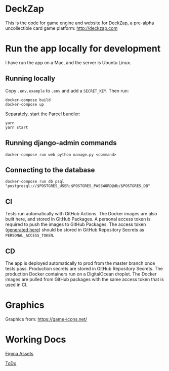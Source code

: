 # DeckZap

This is the code for game engine and website for DeckZap, a pre-alpha uncollectible card game platform: http://deckzap.com

# Run the app locally for development

I have run the app on a Mac, and the server is Ubuntu Linux.

## Running locally

Copy `.env.example` to `.env` and add a `SECRET_KEY`. Then run:

```
docker-compose build
docker-compose up
```

Separately, start the Parcel bundler:

```
yarn
yarn start
```

## Running django-admin commands

`docker-compose run web python manage.py <command>`

## Connecting to the database

`docker-compose run db psql "postgresql://$POSTGRES_USER:$POSTGRES_PASSWORD@db/$POSTGRES_DB"`

## CI

Tests run automatically with GitHub Actions. The Docker images are also built here, and stored in GitHub Packages.
A personal access token is required to push the images to GitHub Packages. The access token ([generated here](https://github.com/settings/tokens))
should be stored in GitHub Repository Secrets as `PERSONAL_ACCESS_TOKEN`.

## CD

The app is deployed automatically to prod from the master branch once tests pass. Production secrets are stored in
GitHub Repository Secrets. The production Docker containers run on a DigitalOcean droplet. The Docker images are
pulled from GitHub packages with the same access token that is used in CI.

# Graphics

Graphics from: https://game-icons.net/

# Working Docs

[Figma Assets](https://www.figma.com/file/eSJ5urEoWnWos8uHb5ZsbG/DeckZap-Assets?node-id=0%3A1)

[ToDo](https://docs.google.com/document/d/1lCRn96Zj2yh1rm-wDA4Z1b90QRmvyh-EUM6z9DSxXT8/edit)
